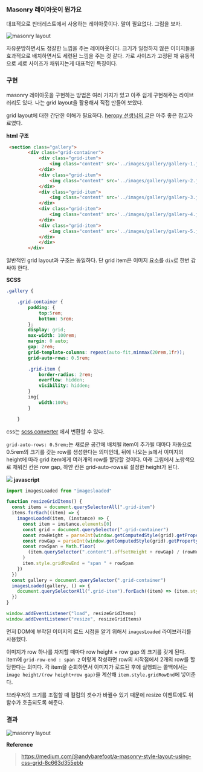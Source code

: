 ### Masonry 레이아웃이 뭔가요

대표적으로 핀터레스트에서 사용하는 레이아웃이다. 말이 필요없다. 그림을 보자.

![masonry layout](https://w3bits.com/wp-content/uploads/masonry.jpg)

자유분방하면서도 정갈한 느낌을 주는 레이아웃이다. 크기가 일정하지 않은 이미지들을 효과적으로 배치하면서도 세련된 느낌을 주는 것 같다. 가로 사이즈가 고정된 채 유동적으로 세로 사이즈가 채워지는게 대표적인 특징이다.

### 구현

masonry 레이아웃을 구현하는 방법은 여러 가지가 있고 아주 쉽게 구현해주는 라이브러리도 있다. 나는 grid layout을 활용해서 직접 만들어 보았다.

grid layout에 대한 간단한 이해가 필요하다. [heropy 선생님의 글](https://heropy.blog/2019/08/17/css-grid/)은 아주 좋은 참고자료였다.

**html 구조**

```html
 <section class="gallery">
        <div class="grid-container">
            <div class="grid-item">
                <img class="content" src='../images/gallery/gallery-1.jpg' alt="blakcpink">
            </div>
            <div class="grid-item">
                <img class="content" src='../images/gallery/gallery-2.jpg' alt="blakcpink">
            </div>
            <div class="grid-item">
                <img class="content" src='../images/gallery/gallery-3.jpg' alt="blakcpink">
            </div>
            <div class="grid-item">
                <img class="content" src='../images/gallery/gallery-4.jpg' alt="blakcpink">
            </div>
            <div class="grid-item">
                <img class="content" src='../images/gallery/gallery-5.jpg' alt="blakcpink">
            </div>
            </div>
        </div>
```

일반적인 grid layout과 구조는 동일하다. 단 grid item은 이미지 요소를 `div`로 한번 감싸야 한다.

**SCSS**

```scss
.gallery {

    .grid-container {
        padding: {
            top:5rem;
            bottom: 5rem;
        };
        display: grid;
        max-width: 100rem;
        margin: 0 auto;
        gap: 2rem;
        grid-template-columns: repeat(auto-fit,minmax(20rem,1fr));
        grid-auto-rows: 0.5rem;

        .grid-item {
            border-radius: 2rem;
            overflow: hidden;
            visibility: hidden;
        }
        img{
            width:100%;
        }

    }

```

css는 [scss converter](https://sass2css.herokuapp.com/) 에서 변환할 수 있다.

`grid-auto-rows: 0.5rem;`는 새로운 공간에 배치될 item이 추가될 때마다 자동으로 0.5rem의 크기를 갖는 row를 생성한다는 의미인데, 뒤에 나오는 js에서 이미지의 height에 따라 grid item에게 여러개의 row를 할당할 것이다. 아래 그림에서 노랑색으로 채워진 칸은 row gap, 하얀 칸은 grid-auto-rows로 설정한 height가 된다.

![](https://images.velog.io/images/bbumjun/post/40b76f4f-ff9d-4334-b320-7d6609c56034/image.png)
**javascript**

```javascript
import imagesLoaded from "imagesloaded"

function resizeGridItems() {
  const items = document.querySelectorAll(".grid-item")
  items.forEach((item) => {
    imagesLoaded(item, (instance) => {
      const item = instance.elements[0]
      const grid = document.querySelector(".grid-container")
      const rowHeight = parseInt(window.getComputedStyle(grid).getPropertyValue("grid-auto-rows"))
      const rowGap = parseInt(window.getComputedStyle(grid).getPropertyValue("grid-row-gap"))
      const rowSpan = Math.floor(
        (item.querySelector(".content").offsetHeight + rowGap) / (rowHeight + rowGap)
      )
      item.style.gridRowEnd = "span " + rowSpan
    })
  })
  const gallery = document.querySelector(".grid-container")
  imagesLoaded(gallery, () => {
    document.querySelectorAll(".grid-item").forEach((item) => (item.style.visibility = "visible"))
  })
}

window.addEventListener("load", resizeGridItems)
window.addEventListener("resize", resizeGridItems)
```

먼저 DOM에 부착된 이미지의 로드 시점을 알기 위해서 `imagesLoaded` 라이브러리를 사용했다.

이미지가 row 하나를 차지할 때마다 row height + row gap 의 크기를 갖게 된다.
item에 `grid-row-end : span 2` 이렇게 작성하면 row의 시작점에서 2개의 row를 할당한다는 의미다.
각 item을 순회하면서 이미지가 로드된 후에 실행되는 콜백에서는 `image height/(row height+row gap)`을 계산해 `item.style.gridRowEnd`에 넣어준다.

브라우저의 크기를 조절할 때 컬럼의 갯수가 바뀔수 있기 때문에 resize 이벤트에도 위 함수가 호출되도록 해준다.

### 결과

![masonry layout](https://images.velog.io/images/bbumjun/post/b91ba67b-75aa-4bd6-8af9-07767d66cc89/masonry-layout.gif)

**Reference**

> https://medium.com/@andybarefoot/a-masonry-style-layout-using-css-grid-8c663d355ebb
